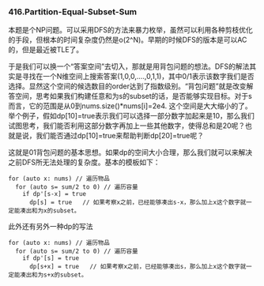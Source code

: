 ### 416.Partition-Equal-Subset-Sum

本题是个NP问题。可以采用DFS的方法来暴力枚举，虽然可以利用各种剪枝优化的手段，但根本的时间复杂度仍然是o(2^N)。早期的时候DFS的版本是可以AC的，但是最近被TLE了。

于是我们可以换一个“答案空间”去切入，那就是用背包问题的想法。DFS的解法其实是寻找在一个N维空间上搜索答案(1,0,0,....,0,1,1)，其中0/1表示该数字我们是否选择。显然这个空间的候选数目的order达到了指数级别。“背包问题”就是改变解答空间，思考如果我们构建任意和为s的subset的话，是否能够实现目标。对于s而言，它的范围是从0到nums.size()*nums[i]=2e4. 这个空间是大大缩小的了。举个例子，假如dp[10]=true表示我们可以选择一部分数字加起来是10，那么我们试图思考，我们能否利用这部分数字再加上一些其他数字，使得总和是20呢？也就是说，我们能否通过dp[10]=true来帮助判断dp[20]=true呢？

这就是01背包问题的基本思想。如果dp的空间大小合理，那么我们就可以来解决之前DFS所无法处理的复杂度。基本的模板如下：
```
for (auto x: nums) // 遍历物品
  for (auto s= sum/2 to 0) // 遍历容量
    if dp'[s-x] = true
      dp[s] = true   // 如果考察x之前，已经能够凑出s-x，那么加上x这个数字就一定能凑出和为x的subset。
``` 

此外还有另外一种dp的写法
```
for (auto x: nums) // 遍历物品
  for (auto s= sum/2 to 0) // 遍历容量
    if dp'[s] = true
      dp[s+x] = true   // 如果考察x之前，已经能够凑出s，那么加上x这个数字就一定能凑出和为s+x的subset。
``` 

